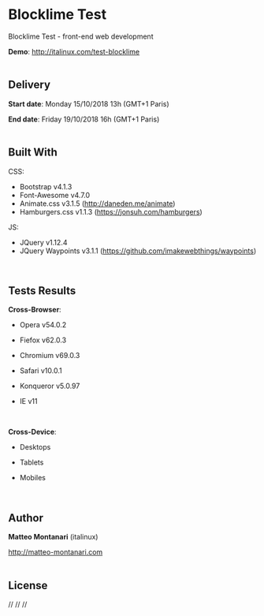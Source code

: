 # Blocklime Test
Blocklime Test - front-end web development

**Demo**: <a href="http://italinux.com/test-blocklime" target="_blank">http://italinux.com/test-blocklime</a>
<br />
<br />

## Delivery
**Start date**:    Monday 15/10/2018 13h (GMT+1 Paris)

**End date**:  Friday 19/10/2018 16h (GMT+1 Paris)
<br />
<br />

## Built With

CSS:
  * Bootstrap v4.1.3
  * Font-Awesome v4.7.0
  * Animate.css v3.1.5 (http://daneden.me/animate)
  * Hamburgers.css v1.1.3 (https://jonsuh.com/hamburgers)

JS:
  * JQuery v1.12.4
  * JQuery Waypoints v3.1.1 (https://github.com/imakewebthings/waypoints)
<br />

## Tests Results

**Cross-Browser**:

  * Opera v54.0.2
    
  * Fiefox v62.0.3
    
  * Chromium v69.0.3 
  
  * Safari v10.0.1
    
  * Konqueror v5.0.97

  * IE v11
<br />
 
**Cross-Device**:

   * Desktops
    
   * Tablets
    
   * Mobiles
<br />

## Author

**Matteo Montanari** (italinux)

  http://matteo-montanari.com
<br />
<br />

## License

// // //
